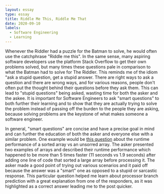 ```yaml
---
layout: essay
type: essay
title: Riddle Me This, Riddle Me That
date: 2020-09-10
labels:
  - Software Engineering
  - Learning
---
```

<p>Whenever the Riddler had a puzzle for the Batman to solve, he would often use the catchphrase "Riddle me this". In the same sense, many aspiring software developers use the platform Stack Overflow to get their own problems solved, but many times these questions pale in comparison to what the Batman had to solve for The Riddler. This reminds me of the idiom "ask a stupid question, get a stupid answer. There are right ways to ask a question and there are wrong ways, and for various reasons, people don't often put the thought behind their questions before they ask them. This can lead to "stupid questions" being asked, wasting time for both the asker and the askee. It is important for Software Engineers to ask "smart questions" to both further their learning and to show that they are actually trying to solve the problem instead of passing off the burden to the people they are asking, because solving problems are the keystone of what makes someone a software engineer.</p>
<p>In general, "smart questions" are concise and have a precise goal in mind and can further the education of both the asker and everyone else with a similar problem. One example would be <a href= https://stackoverflow.com/questions/11227809/why-is-processing-a-sorted-array-faster-than-processing-an-unsorted-array>this question</a> about the runtime performance of a sorted array vs an unsorred array. The asker presented two examples of arrays and described their runtime performance which happened to be more than 5 times faster (11 seconds vs 1.9 seconds) after adding one line of code that sorted a large array before processing it. The asker made a good point of trying out various scenarios and it paid off because the answer was a "smart" one as opposed to a stupid or sarcastic response. This particular question helped me learn about processor branch prediction with a great explanation from one of the responders, as it was highlighted as a correct answer leading me to the post quicker.</p>
